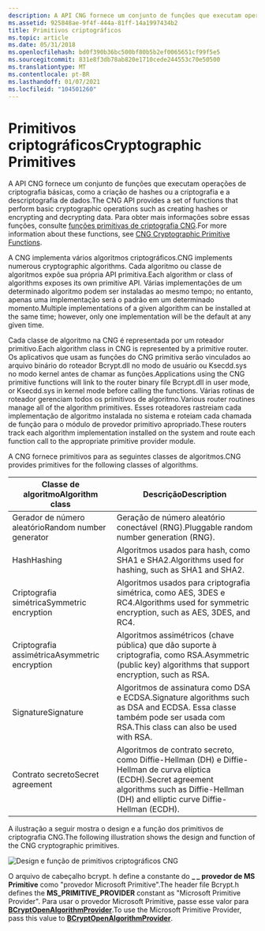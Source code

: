 ```yaml
---
description: A API CNG fornece um conjunto de funções que executam operações de criptografia básicas, como a criação de hashes ou a criptografia e a descriptografia de dados. Para obter mais informações sobre essas funções, consulte funções primitivas de criptografia CNG.
ms.assetid: 925848ae-9f4f-444a-81ff-14a1997434b2
title: Primitivos criptográficos
ms.topic: article
ms.date: 05/31/2018
ms.openlocfilehash: bd0f390b36bc500bf80b5b2ef0065651cf99f5e5
ms.sourcegitcommit: 831e8f3db78ab820e1710cede244553c70e50500
ms.translationtype: MT
ms.contentlocale: pt-BR
ms.lasthandoff: 01/07/2021
ms.locfileid: "104501260"
---
```

# <a name="cryptographic-primitives"></a><span data-ttu-id="dffca-104">Primitivos criptográficos</span><span class="sxs-lookup"><span data-stu-id="dffca-104">Cryptographic Primitives</span></span>

<span data-ttu-id="dffca-105">A API CNG fornece um conjunto de funções que executam operações de criptografia básicas, como a criação de hashes ou a criptografia e a descriptografia de dados.</span><span class="sxs-lookup"><span data-stu-id="dffca-105">The CNG API provides a set of functions that perform basic cryptographic operations such as creating hashes or encrypting and decrypting data.</span></span> <span data-ttu-id="dffca-106">Para obter mais informações sobre essas funções, consulte [funções primitivas de criptografia CNG](cng-cryptographic-primitive-functions.md).</span><span class="sxs-lookup"><span data-stu-id="dffca-106">For more information about these functions, see [CNG Cryptographic Primitive Functions](cng-cryptographic-primitive-functions.md).</span></span>

<span data-ttu-id="dffca-107">A CNG implementa vários algoritmos criptográficos.</span><span class="sxs-lookup"><span data-stu-id="dffca-107">CNG implements numerous cryptographic algorithms.</span></span> <span data-ttu-id="dffca-108">Cada algoritmo ou classe de algoritmos expõe sua própria API primitiva.</span><span class="sxs-lookup"><span data-stu-id="dffca-108">Each algorithm or class of algorithms exposes its own primitive API.</span></span> <span data-ttu-id="dffca-109">Várias implementações de um determinado algoritmo podem ser instaladas ao mesmo tempo; no entanto, apenas uma implementação será o padrão em um determinado momento.</span><span class="sxs-lookup"><span data-stu-id="dffca-109">Multiple implementations of a given algorithm can be installed at the same time; however, only one implementation will be the default at any given time.</span></span>

<span data-ttu-id="dffca-110">Cada classe de algoritmo na CNG é representada por um roteador primitivo.</span><span class="sxs-lookup"><span data-stu-id="dffca-110">Each algorithm class in CNG is represented by a primitive router.</span></span> <span data-ttu-id="dffca-111">Os aplicativos que usam as funções do CNG primitiva serão vinculados ao arquivo binário do roteador Bcrypt.dll no modo de usuário ou Ksecdd.sys no modo kernel antes de chamar as funções.</span><span class="sxs-lookup"><span data-stu-id="dffca-111">Applications using the CNG primitive functions will link to the router binary file Bcrypt.dll in user mode, or Ksecdd.sys in kernel mode before calling the functions.</span></span> <span data-ttu-id="dffca-112">Várias rotinas de roteador gerenciam todos os primitivos de algoritmo.</span><span class="sxs-lookup"><span data-stu-id="dffca-112">Various router routines manage all of the algorithm primitives.</span></span> <span data-ttu-id="dffca-113">Esses roteadores rastreiam cada implementação de algoritmo instalada no sistema e roteiam cada chamada de função para o módulo de provedor primitivo apropriado.</span><span class="sxs-lookup"><span data-stu-id="dffca-113">These routers track each algorithm implementation installed on the system and route each function call to the appropriate primitive provider module.</span></span>

<span data-ttu-id="dffca-114">A CNG fornece primitivos para as seguintes classes de algoritmos.</span><span class="sxs-lookup"><span data-stu-id="dffca-114">CNG provides primitives for the following classes of algorithms.</span></span>



| <span data-ttu-id="dffca-115">Classe de algoritmo</span><span class="sxs-lookup"><span data-stu-id="dffca-115">Algorithm class</span></span>                                                                                                                                                  | <span data-ttu-id="dffca-116">Descrição</span><span class="sxs-lookup"><span data-stu-id="dffca-116">Description</span></span>                                                                                                  |
|------------------------------------------------------------------------------------------------------------------------------------------------------------------|--------------------------------------------------------------------------------------------------------------|
| <span data-ttu-id="dffca-117"><span id="Random_number_generator"></span><span id="random_number_generator"></span><span id="RANDOM_NUMBER_GENERATOR"></span>Gerador de número aleatório</span><span class="sxs-lookup"><span data-stu-id="dffca-117"><span id="Random_number_generator"></span><span id="random_number_generator"></span><span id="RANDOM_NUMBER_GENERATOR"></span>Random number generator</span></span><br/> | <span data-ttu-id="dffca-118">Geração de número aleatório conectável (RNG).</span><span class="sxs-lookup"><span data-stu-id="dffca-118">Pluggable random number generation (RNG).</span></span><br/>                                                         |
| <span data-ttu-id="dffca-119"><span id="Hashing"></span><span id="hashing"></span><span id="HASHING"></span>Hash</span><span class="sxs-lookup"><span data-stu-id="dffca-119"><span id="Hashing"></span><span id="hashing"></span><span id="HASHING"></span>Hashing</span></span><br/>                                                                 | <span data-ttu-id="dffca-120">Algoritmos usados para hash, como SHA1 e SHA2.</span><span class="sxs-lookup"><span data-stu-id="dffca-120">Algorithms used for hashing, such as SHA1 and SHA2.</span></span><br/>                                               |
| <span data-ttu-id="dffca-121"><span id="Symmetric_encryption"></span><span id="symmetric_encryption"></span><span id="SYMMETRIC_ENCRYPTION"></span>Criptografia simétrica</span><span class="sxs-lookup"><span data-stu-id="dffca-121"><span id="Symmetric_encryption"></span><span id="symmetric_encryption"></span><span id="SYMMETRIC_ENCRYPTION"></span>Symmetric encryption</span></span><br/>             | <span data-ttu-id="dffca-122">Algoritmos usados para criptografia simétrica, como AES, 3DES e RC4.</span><span class="sxs-lookup"><span data-stu-id="dffca-122">Algorithms used for symmetric encryption, such as AES, 3DES, and RC4.</span></span><br/>                             |
| <span data-ttu-id="dffca-123"><span id="Asymmetric_encryption"></span><span id="asymmetric_encryption"></span><span id="ASYMMETRIC_ENCRYPTION"></span>Criptografia assimétrica</span><span class="sxs-lookup"><span data-stu-id="dffca-123"><span id="Asymmetric_encryption"></span><span id="asymmetric_encryption"></span><span id="ASYMMETRIC_ENCRYPTION"></span>Asymmetric encryption</span></span><br/>         | <span data-ttu-id="dffca-124">Algoritmos assimétricos (chave pública) que dão suporte à criptografia, como RSA.</span><span class="sxs-lookup"><span data-stu-id="dffca-124">Asymmetric (public key) algorithms that support encryption, such as RSA.</span></span><br/>                          |
| <span data-ttu-id="dffca-125"><span id="Signature"></span><span id="signature"></span><span id="SIGNATURE"></span>Signature</span><span class="sxs-lookup"><span data-stu-id="dffca-125"><span id="Signature"></span><span id="signature"></span><span id="SIGNATURE"></span>Signature</span></span><br/>                                                         | <span data-ttu-id="dffca-126">Algoritmos de assinatura como DSA e ECDSA.</span><span class="sxs-lookup"><span data-stu-id="dffca-126">Signature algorithms such as DSA and ECDSA.</span></span> <span data-ttu-id="dffca-127">Essa classe também pode ser usada com RSA.</span><span class="sxs-lookup"><span data-stu-id="dffca-127">This class can also be used with RSA.</span></span><br/>                 |
| <span data-ttu-id="dffca-128"><span id="Secret_agreement"></span><span id="secret_agreement"></span><span id="SECRET_AGREEMENT"></span>Contrato secreto</span><span class="sxs-lookup"><span data-stu-id="dffca-128"><span id="Secret_agreement"></span><span id="secret_agreement"></span><span id="SECRET_AGREEMENT"></span>Secret agreement</span></span><br/>                             | <span data-ttu-id="dffca-129">Algoritmos de contrato secreto, como Diffie-Hellman (DH) e Diffie-Hellman de curva elíptica (ECDH).</span><span class="sxs-lookup"><span data-stu-id="dffca-129">Secret agreement algorithms such as Diffie-Hellman (DH) and elliptic curve Diffie-Hellman (ECDH).</span></span><br/> |



 

<span data-ttu-id="dffca-130">A ilustração a seguir mostra o design e a função dos primitivos de criptografia CNG.</span><span class="sxs-lookup"><span data-stu-id="dffca-130">The following illustration shows the design and function of the CNG cryptographic primitives.</span></span>

![Design e função de primitivos criptográficos CNG](images/ssdk-cng1c.png)

<span data-ttu-id="dffca-132">O arquivo de cabeçalho bcrypt. h define a constante do **\_ \_ provedor de MS Primitive** como "provedor Microsoft Primitive".</span><span class="sxs-lookup"><span data-stu-id="dffca-132">The header file Bcrypt.h defines the **MS\_PRIMITIVE\_PROVIDER** constant as "Microsoft Primitive Provider".</span></span> <span data-ttu-id="dffca-133">Para usar o provedor Microsoft Primitive, passe esse valor para [**BCryptOpenAlgorithmProvider**](/windows/desktop/api/Bcrypt/nf-bcrypt-bcryptopenalgorithmprovider).</span><span class="sxs-lookup"><span data-stu-id="dffca-133">To use the Microsoft Primitive Provider, pass this value to [**BCryptOpenAlgorithmProvider**](/windows/desktop/api/Bcrypt/nf-bcrypt-bcryptopenalgorithmprovider).</span></span>

 

 




